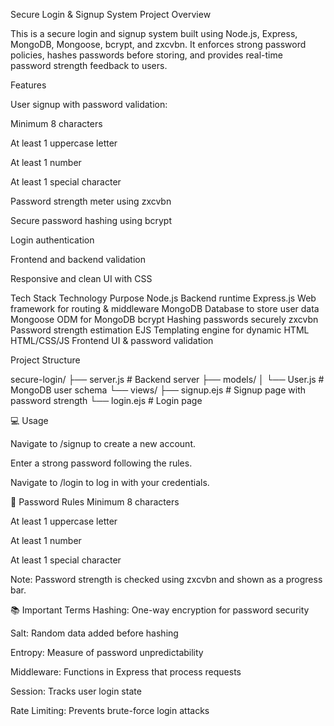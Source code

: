 Secure Login & Signup System
Project Overview

This is a secure login and signup system built using Node.js, Express, MongoDB, Mongoose, bcrypt, and zxcvbn.
It enforces strong password policies, hashes passwords before storing, and provides real-time password strength feedback to users.

Features

User signup with password validation:

Minimum 8 characters

At least 1 uppercase letter

At least 1 number

At least 1 special character

Password strength meter using zxcvbn

Secure password hashing using bcrypt

Login authentication

Frontend and backend validation

Responsive and clean UI with CSS

Tech Stack
Technology	Purpose
Node.js	Backend runtime
Express.js	Web framework for routing & middleware
MongoDB	Database to store user data
Mongoose	ODM for MongoDB
bcrypt	Hashing passwords securely
zxcvbn	Password strength estimation
EJS	Templating engine for dynamic HTML
HTML/CSS/JS	Frontend UI & password validation


Project Structure

secure-login/
├── server.js           # Backend server
├── models/
│   └── User.js         # MongoDB user schema
└── views/
    ├── signup.ejs      # Signup page with password strength
    └── login.ejs       # Login page


    
💻 Usage


Navigate to /signup to create a new account.

Enter a strong password following the rules.

Navigate to /login to log in with your credentials.




🔑 Password Rules
Minimum 8 characters

At least 1 uppercase letter

At least 1 number

At least 1 special character

Note: Password strength is checked using zxcvbn and shown as a progress bar.




📚 Important Terms
Hashing: One-way encryption for password security

Salt: Random data added before hashing

Entropy: Measure of password unpredictability

Middleware: Functions in Express that process requests

Session: Tracks user login state

Rate Limiting: Prevents brute-force login attacks



